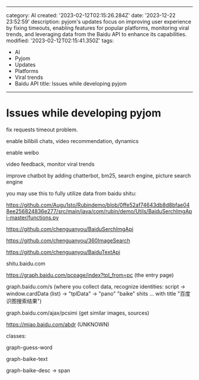 ------
category: AI
created: '2023-02-12T02:15:26.284Z'
date: '2023-12-22 23:52:59'
description: pyjom's updates focus on improving user experience by fixing timeouts,
  enabling features for popular platforms, monitoring viral trends, and leveraging
  data from the Baidu API to enhance its capabilities.
modified: '2023-02-12T02:15:41.350Z'
tags:
- AI
- Pyjom
- Updates
- Platforms
- Viral trends
- Baidu API
title: Issues while developing pyjom
------

# Issues while developing pyjom

fix requests timeout problem.

enable bilibili chats, video recommendation, dynamics

enable weibo

video feedback, monitor viral trends

improve chatbot by adding chatterbot, bm25, search engine, picture search engine

you may use this to fully utilize data from baidu shitu:

https://github.com/Augu1sto/Rubindemo/blob/0ffe52af74643db8d8bfae048ee256824836e277/src/main/java/com/rubin/demo/Utils/BaiduSerchImgApi-master/functions.py

https://github.com/chenguanyou/BaiduSerchImgApi

https://github.com/chenguanyou/360ImageSearch

https://github.com/chenguanyou/BaiduTextApi

shitu.baidu.com

https://graph.baidu.com/pcpage/index?tpl_from=pc (the entry page)

graph.baidu.com/s (where you collect data, recognize identities: script -> window.cardData (list) -> "tplData" -> "pano" "baike" shits ... with title "百度识图搜索结果") 

graph.baidu.com/ajax/pcsimi (get similar images, sources)

https://miao.baidu.com/abdr (UNKNOWN)

classes:

graph-guess-word

graph-baike-text

graph-baike-desc -> span

